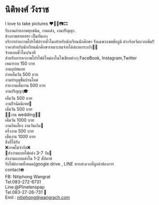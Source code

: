 # นิติพงศ์ วังราช
I love to take pictures ❤️💓📸📷🎞<br>
รับงานถ่ายภาพทุกชนิด, งานแต่ง, งานปริญญา.<br>
ช่างภาพสายเฮฮา เป็นกันเอง<br>
บริการถ่ายภาพโปรไฟล์รายชั่วโมงสำหรับนักเรียนนักศึกษา รับเฉพาะเขตชัยภูมิ ต่างจังหวัดบวกเพิ่ม‼️<br>
ราคาสำหรับนักเรียนนักศึกษาเหมาะสมจ่ายได้สบายกระเป๋า💼✨<br>
จ้างแบบชั่วโมง/นาที <br>
สำหรับการหาภาพโปรไฟล์ใหม่ลงในโซเชียลต่างๆ FaceBook, Instagram,Twitter <br>
เหมารอบ  150  บาท<br>
งานอุปสมบท <br>
ถ่ายเต็มวัน    500 บาท<br>
งานทำบุญขึ้นบ้านใหม่<br>
ถ่ายงานเต็มงาน 500 บาท<br>
งานปริญญา🎓<br>
เต็มวัน    500 บาท<br>
งานปัจฉิมนิเทศ👑<br>
เต็มวัน  500 บาท<br>
🤵🏻งาน wedding👰🏻<br>
เต็มวัน 1000 บาท<br>
งานกินเลี้ยง งานวันเกิด🎂<br>
ครึ่งงาน 500 บาท <br>
เต็มงาน 1000 บาท <br>
สิ่งที่ได้รับ<br>
❌ภาพไม่จำกัด❌<br>
📨ส่งงานแบบไม่แต่ง 3-7 วัน📨<br>
ส่งงานแบบแต่งใน 1-2 สัปดาห์ <br>
รับไฟล์ภาพทั้งหมด(google drive , LINE หากสะดวกที่ลูกค้าต้องการ<br>
contact☎️<br>
FB: Nitiphong Wangrat <br>
Tel:083-272-6731<br>
Line:@Plinelenspap<br>
Tel.083-27-26-731 📱<br>
Emil : nitiphong@wangrach.com<br>
